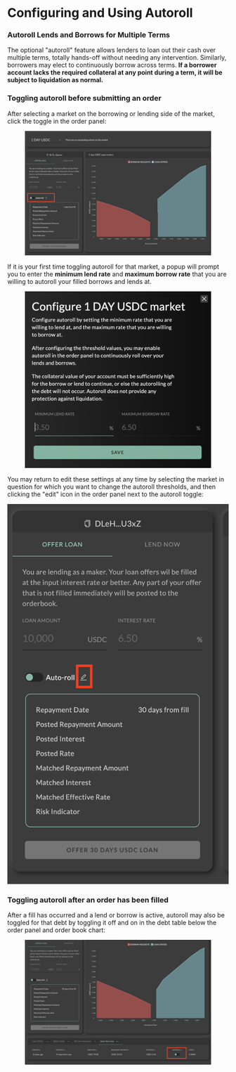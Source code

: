 # Configuring and Using Autoroll

### Autoroll Lends and Borrows for Multiple Terms&#x20;

The optional "autoroll" feature allows lenders to loan out their cash over multiple terms, totally hands-off without needing any intervention. Similarly, borrowers may elect to continuously borrow across terms. **If a borrower account lacks the required collateral at any point during a term, it will be subject to liquidation as normal.**



### Toggling autoroll before submitting an order

After selecting a market on the borrowing or lending side of the market, click the toggle in the order panel:

<figure><img src="../../.gitbook/assets/image (4) (1).png" alt=""><figcaption></figcaption></figure>

If it is your first time toggling autoroll for that market, a popup will prompt you to enter the **minimum lend rate** and **maximum borrow rate** that you are willing to autoroll your filled borrows and lends at.

<figure><img src="../../.gitbook/assets/image (6).png" alt=""><figcaption></figcaption></figure>

You may return to edit these settings at any time by selecting the market in question for which you want to change the autoroll thresholds, and then clicking the "edit" icon in the order panel next to the autoroll toggle:

<img src="../../.gitbook/assets/image (1) (4).png" alt="" data-size="original">

### Toggling autoroll after an order has been filled

After a fill has occurred and a lend or borrow is active, autoroll may also be toggled for that debt by toggling it off and on in the debt table below the order panel and order book chart:

<figure><img src="../../.gitbook/assets/image (2).png" alt=""><figcaption></figcaption></figure>
